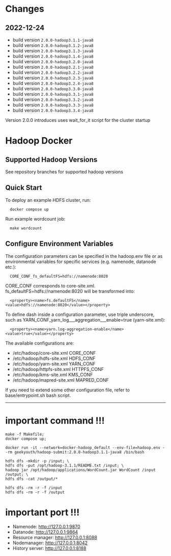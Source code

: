 # Changes
## 2022-12-24 
- build version `2.0.0-hadoop3.1.1-java8`
- build version `2.0.0-hadoop3.1.2-java8`
- build version `2.0.0-hadoop3.1.3-java8`
- build version `2.0.0-hadoop3.1.4-java8`
- build version `2.0.0-hadoop3.2.0-java8`
- build version `2.0.0-hadoop3.2.1-java8`
- build version `2.0.0-hadoop3.2.2-java8`
- build version `2.0.0-hadoop3.2.3-java8`
- build version `2.0.0-hadoop3.2.4-java8`
- build version `2.0.0-hadoop3.3.0-java8`
- build version `2.0.0-hadoop3.3.1-java8`
- build version `2.0.0-hadoop3.3.2-java8`
- build version `2.0.0-hadoop3.3.3-java8`
- build version `2.0.0-hadoop3.3.4-java8`

Version 2.0.0 introduces uses wait_for_it script for the cluster startup

# Hadoop Docker

## Supported Hadoop Versions
See repository branches for supported hadoop versions

## Quick Start

To deploy an example HDFS cluster, run:
```
  docker compose up
```

Run example wordcount job:
```
  make wordcount
```

## Configure Environment Variables

The configuration parameters can be specified in the hadoop.env file or as environmental variables for specific services (e.g. namenode, datanode etc.):
```
  CORE_CONF_fs_defaultFS=hdfs://namenode:8020
```

CORE_CONF corresponds to core-site.xml. fs_defaultFS=hdfs://namenode:8020 will be transformed into:
```
  <property><name>fs.defaultFS</name><value>hdfs://namenode:8020</value></property>
```
To define dash inside a configuration parameter, use triple underscore, such as YARN_CONF_yarn_log___aggregation___enable=true (yarn-site.xml):
```
  <property><name>yarn.log-aggregation-enable</name><value>true</value></property>
```

The available configurations are:
* /etc/hadoop/core-site.xml CORE_CONF
* /etc/hadoop/hdfs-site.xml HDFS_CONF
* /etc/hadoop/yarn-site.xml YARN_CONF
* /etc/hadoop/httpfs-site.xml HTTPFS_CONF
* /etc/hadoop/kms-site.xml KMS_CONF
* /etc/hadoop/mapred-site.xml MAPRED_CONF

If you need to extend some other configuration file, refer to base/entrypoint.sh bash script.

---
# important command !!!
```shell
make -f Makefile;
docker compose up;

docker run -it --network=docker-hadoop_default --env-file=hadoop.env --rm geekyouth/hadoop-submit:2.0.0-hadoop3.1.1-java8 /bin/bash

hdfs dfs -mkdir -p /input; \
hdfs dfs -put /opt/hadoop-3.1.1/README.txt /input; \
hadoop jar /opt/hadoop/applications/WordCount.jar WordCount /input /output; \
hdfs dfs -cat /output/*

hdfs dfs -rm -r -f /input
hdfs dfs -rm -r -f /output
```

# important port !!!
- Namenode: <http://127.0.0.1:9870>
- Datanode: <http://127.0.0.1:9864>
- Resource manager: <http://127.0.0.1:8088>
- Nodemanager: <http://127.0.0.1:8042>
- History server: <http://127.0.0.1:8188>
